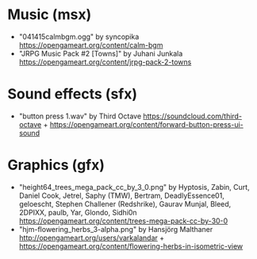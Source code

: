 # Music (msx)

* "041415calmbgm.ogg" by syncopika https://opengameart.org/content/calm-bgm
* "JRPG Music Pack #2 [Towns]" by Juhani Junkala https://opengameart.org/content/jrpg-pack-2-towns

# Sound effects (sfx)

* "button press 1.wav" by Third Octave https://soundcloud.com/third-octave + https://opengameart.org/content/forward-button-press-ui-sound

# Graphics (gfx)

* "height64_trees_mega_pack_cc_by_3_0.png" by Hyptosis, Zabin, Curt, Daniel Cook, Jetrel, Saphy (TMW), Bertram, DeadlyEssence01, geloescht, Stephen Challener (Redshrike), Gaurav Munjal, Bleed, 2DPIXX, paulb, Yar, Glondo, Sidhi0n https://opengameart.org/content/trees-mega-pack-cc-by-30-0
* "hjm-flowering_herbs_3-alpha.png" by Hansjörg Malthaner http://opengameart.org/users/varkalandar + https://opengameart.org/content/flowering-herbs-in-isometric-view
